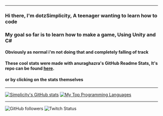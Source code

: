 ----------------------------------------------------------------------------

### Hi there, I'm dotzSimplicity, A teenager wanting to learn how to code

### My goal so far is to learn how to make a game, Using Unity and C#
#### Obviously as normal i'm not doing that and completely falling of track

#### These cool stats were made with anuraghazra's GitHub Readme Stats, It's repo can be found [here](https://github.com/anuraghazra/github-readme-stats).
#### or by clicking on the stats themselves
----------------------------------------------------------------------------

[![Simplicity's GitHub stats](https://github-readme-stats.vercel.app/api?username=dotzSimplicity&theme=midnight-purple&hide=prs,issues&count_private=true&show_icons=true&include_all_commits=true)](https://github.com/anuraghazra/github-readme-stats)
[![My Top Programming Languages](https://github-readme-stats.vercel.app/api/top-langs/?username=dotzSimplicity&theme=midnight-purple&layout=compact&hide-title=true)](https://github.com/anuraghazra/github-readme-stats)
 
---------------------------------------------------------------------------
![GitHub followers](https://img.shields.io/github/followers/dotzsimplicity?color=i&style=for-the-badge)
![Twitch Status](https://img.shields.io/twitch/status/dotzsimplicity?style=for-the-badge)
